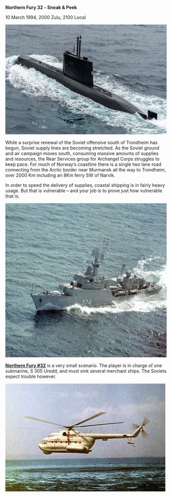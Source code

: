 **Northern Fury 32** **- Sneak & Peek**

10 March 1994, 2000 Zulu, 2100 Local

<img src="/assets\images\aar\nf\nfpart3\nf32\image1.jpeg" style="width:6.5in;height:3.55833in" alt="Ula class Type 210 Submarine Royal Norwegian Navy Sjøforsvaret" />

While a surprise renewal of the Soviet offensive south of Trondheim has
begun, Soviet supply lines are becoming stretched. As the Soviet ground
and air campaign moves south, consuming massive amounts of supplies and
resources, the Rear Services group for Archangel Corps struggles to keep
pace. For much of Norway’s coastline there is a single two lane road
connecting from the Arctic border near Murmansk all the way to
Trondheim, over 2000 Km including an 8Km ferry SW of Narvik.

In order to speed the delivery of supplies, coastal shipping is in
fairly heavy usage. But that is vulnerable – and your job is to prove
just how vulnerable that is.

<img src="/assets\images\aar\nf\nfpart3\nf32\image2.jpeg" style="width:6.5in;height:5in" alt="Ukrainian corvette Lutsk - Wikipedia" />

**<u>Northern Fury \#32</u>** is a very small scenario. The player is in
charge of one submarine, S 305 Uredd, and must sink several merchant
ships. The Soviets expect trouble however.

<img src="/assets\images\aar\nf\nfpart3\nf32\image3.jpeg" style="width:5.20833in;height:3.5in" alt="Mil Mi-14 helicopter - development history, photos, technical data" />
